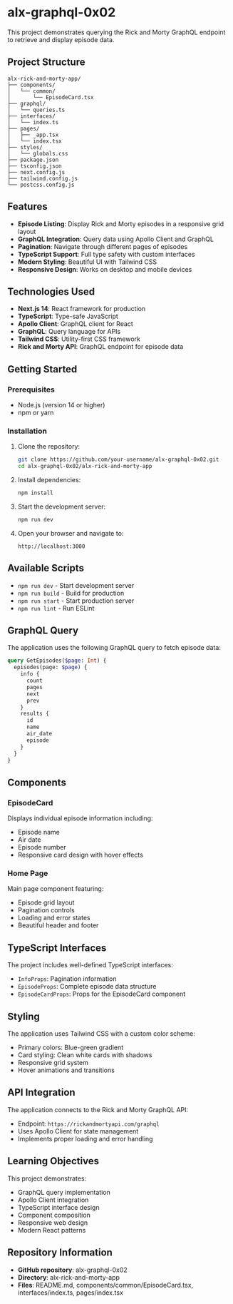 # alx-graphql-0x02

This project demonstrates querying the Rick and Morty GraphQL endpoint to retrieve and display episode data.

## Project Structure

```
alx-rick-and-morty-app/
├── components/
│   └── common/
│       └── EpisodeCard.tsx
├── graphql/
│   └── queries.ts
├── interfaces/
│   └── index.ts
├── pages/
│   ├── _app.tsx
│   └── index.tsx
├── styles/
│   └── globals.css
├── package.json
├── tsconfig.json
├── next.config.js
├── tailwind.config.js
└── postcss.config.js
```

## Features

- **Episode Listing**: Display Rick and Morty episodes in a responsive grid layout
- **GraphQL Integration**: Query data using Apollo Client and GraphQL
- **Pagination**: Navigate through different pages of episodes
- **TypeScript Support**: Full type safety with custom interfaces
- **Modern Styling**: Beautiful UI with Tailwind CSS
- **Responsive Design**: Works on desktop and mobile devices

## Technologies Used

- **Next.js 14**: React framework for production
- **TypeScript**: Type-safe JavaScript
- **Apollo Client**: GraphQL client for React
- **GraphQL**: Query language for APIs
- **Tailwind CSS**: Utility-first CSS framework
- **Rick and Morty API**: GraphQL endpoint for episode data

## Getting Started

### Prerequisites

- Node.js (version 14 or higher)
- npm or yarn

### Installation

1. Clone the repository:
   ```bash
   git clone https://github.com/your-username/alx-graphql-0x02.git
   cd alx-graphql-0x02/alx-rick-and-morty-app
   ```

2. Install dependencies:
   ```bash
   npm install
   ```

3. Start the development server:
   ```bash
   npm run dev
   ```

4. Open your browser and navigate to:
   ```
   http://localhost:3000
   ```

## Available Scripts

- `npm run dev` - Start development server
- `npm run build` - Build for production
- `npm run start` - Start production server
- `npm run lint` - Run ESLint

## GraphQL Query

The application uses the following GraphQL query to fetch episode data:

```graphql
query GetEpisodes($page: Int) {
  episodes(page: $page) {
    info {
      count
      pages
      next
      prev
    }
    results {
      id
      name
      air_date
      episode
    }
  }
}
```

## Components

### EpisodeCard
Displays individual episode information including:
- Episode name
- Air date
- Episode number
- Responsive card design with hover effects

### Home Page
Main page component featuring:
- Episode grid layout
- Pagination controls
- Loading and error states
- Beautiful header and footer

## TypeScript Interfaces

The project includes well-defined TypeScript interfaces:

- `InfoProps`: Pagination information
- `EpisodeProps`: Complete episode data structure
- `EpisodeCardProps`: Props for the EpisodeCard component

## Styling

The application uses Tailwind CSS with a custom color scheme:
- Primary colors: Blue-green gradient
- Card styling: Clean white cards with shadows
- Responsive grid system
- Hover animations and transitions

## API Integration

The application connects to the Rick and Morty GraphQL API:
- Endpoint: `https://rickandmortyapi.com/graphql`
- Uses Apollo Client for state management
- Implements proper loading and error handling

## Learning Objectives

This project demonstrates:
- GraphQL query implementation
- Apollo Client integration
- TypeScript interface design
- Component composition
- Responsive web design
- Modern React patterns

## Repository Information

- **GitHub repository**: alx-graphql-0x02
- **Directory**: alx-rick-and-morty-app
- **Files**: README.md, components/common/EpisodeCard.tsx, interfaces/index.ts, pages/index.tsx
